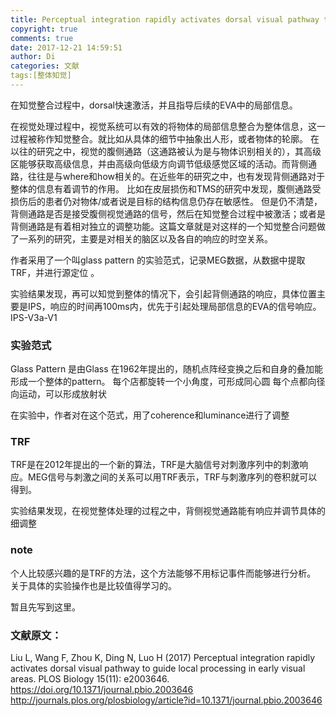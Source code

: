 ```yaml
---
title: Perceptual integration rapidly activates dorsal visual pathway to guide local processing in early visual areas
copyright: true
comments: true
date: 2017-12-21 14:59:51
author: Di
categories: 文献
tags:[整体知觉]
---
```

在知觉整合过程中，dorsal快速激活，并且指导后续的EVA中的局部信息。
<!-- more -->
在视觉处理过程中，视觉系统可以有效的将物体的局部信息整合为整体信息，这一过程被称作知觉整合。就比如从具体的细节中抽象出人形，或者物体的轮廓。
在以往的研究之中，视觉的腹侧通路（这通路被认为是与物体识别相关的），其高级区能够获取高级信息，并由高级向低级方向调节低级感觉区域的活动。而背侧通路，往往是与where和how相关的。在近些年的研究之中，也有发现背侧通路对于整体的信息有着调节的作用。 
比如在皮层损伤和TMS的研究中发现，腹侧通路受损伤后的患者仍对物体/或者说是目标的结构信息仍存在敏感性。 
但是仍不清楚，背侧通路是否是接受腹侧视觉通路的信号，然后在知觉整合过程中被激活；或者是背侧通路是有着相对独立的调整功能。这篇文章就是对这样的一个知觉整合问题做了一系列的研究，主要是对相关的脑区以及各自的响应的时空关系。 

作者采用了一个叫glass pattern 的实验范式，记录MEG数据，从数据中提取TRF，并进行源定位 。

实验结果发现，再可以知觉到整体的情况下，会引起背侧通路的响应，具体位置主要是IPS，响应的时间再100ms内，优先于引起处理局部信息的EVA的信号响应。
IPS-V3a-V1


### 实验范式
Glass Pattern 是由Glass 在1962年提出的，随机点阵经变换之后和自身的叠加能形成一个整体的pattern。
每个店都旋转一个小角度，可形成同心圆
每个点都向径向运动，可以形成放射状

在实验中，作者对在这个范式，用了coherence和luminance进行了调整

### TRF
TRF是在2012年提出的一个新的算法，TRF是大脑信号对刺激序列中的刺激响应。MEG信号与刺激之间的关系可以用TRF表示，TRF与刺激序列的卷积就可以得到。

实验结果发现，在视觉整体处理的过程之中，背侧视觉通路能有响应并调节具体的细调整

### note
个人比较感兴趣的是TRF的方法，这个方法能够不用标记事件而能够进行分析。
关于具体的实验操作也是比较值得学习的。

暂且先写到这里。

### 文献原文：
Liu L, Wang F, Zhou K, Ding N, Luo H (2017) Perceptual integration rapidly activates dorsal visual pathway to guide local processing in early visual areas. PLOS Biology 15(11): e2003646. https://doi.org/10.1371/journal.pbio.2003646
http://journals.plos.org/plosbiology/article?id=10.1371/journal.pbio.2003646

